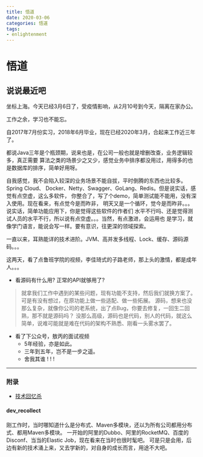 ```yaml
---
title: 悟道
date: 2020-03-06
categories: 悟道
tags:
- enlightenment
---
```


# 悟道

## 说说最近吧
坐标上海。今天已经3月6日了，受疫情影响，从2月10号到今天，隔离在家办公。

工作之余，学习也不能忘。

自2017年7月份实习，2018年6月毕业，现在已经2020年3月，合起来工作近三年了。

都说Java三年是个瓶颈期，说来也是，在公司一般也就是增删改查，业务逻辑较多，真正需要
算法之类的场景少之又少，感觉业务中排序都没用过，用得多的也是数据库的排序，简单好用呀。

自我感觉，我不会陷入较深的业务场景不能自拔，平时倒腾的东西也比较多。Spring Cloud、
Docker、Netty、Swagger、GoLang、Redis。但是说实话，感觉有点空虚，这么多软件，
你整合了，写了个demo，简单测试能不能用，没有深入使用。现在看来，有点觉今是而昨非，
明天又是一个循环，觉今是而昨非。。。说实话，简单功能应用下，你是觉得这些软件的作者们
水平不行吗、还是觉得测试人员的水平不行，所以说有点空虚。。。当然，有点激进，会运用也
是学习，就像学门语言，能说会写一样。要有意识，往更深的领域探索。

一直以来，耳熟能详的技术进阶。JVM、高并发多线程、Lock、缓存、源码源码。。。

这两天，看了点鲁班学院的视频，李佳琦式的子路老师，那上头的激情，都是成年人。。。

- 看源码有什么用? 正常的API就够用了?
> 就拿我们工作中遇到的某些问题，现有功能不支持，然后我们就换方案了。可是有没有想过，在原功能上做一些适配、做一些拓展。
源码，想来也没那么复杂，就像你公司的老系统，出了点Bug，你要去修复，一回生二回熟，那不就是源码吗？
没那么高级，源码也是代码，别人的代码，就这么简单，说难可能就是难在代码的架构不熟悉、刚看一头雾水罢了。

- 看了下公众号，敖丙的面试视频
    - 5年经验，亦是如此。
    - 三年到五年，岂不是一步之遥。
    - 舍我其谁 ! ! !

---
### 附录
- [技术回忆杀](#dev_recollect)

#### dev_recollect
刚工作时，当时哪知道什么是分布式、Maven多模块，还以为所有公司都用分布式、都用Maven多模块。
一开始的阿里的Dubbo、阿里的RocketMQ、百度的Disconf、当当的Elastic Job，现在看来在当时也很时髦吧。
可是只是会用，后边有新的技术涌上来，又去学新的，对自身的成长而言，用途不大吧。
